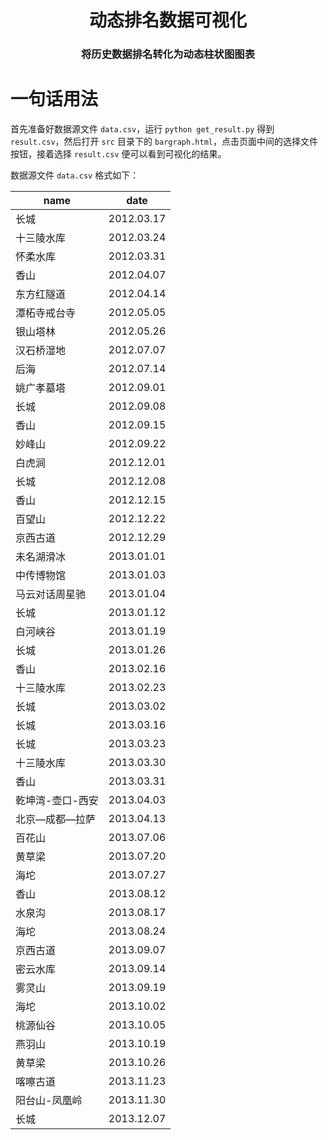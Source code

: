 <h1 align="center">
动态排名数据可视化
</h1>

<h3 align="center">将历史数据排名转化为动态柱状图图表</h3>

# 一句话用法

首先准备好数据源文件 `data.csv`，运行 `python get_result.py` 得到 `result.csv`，然后打开 `src` 目录下的 `bargraph.html`，点击页面中间的选择文件按钮，接着选择 `result.csv` 便可以看到可视化的结果。

数据源文件 `data.csv` 格式如下：

| name  | date  |
| ----- | ----- |
| 长城 | 2012.03.17 |
| 十三陵水库 | 2012.03.24 |
| 怀柔水库 | 2012.03.31 |
| 香山 | 2012.04.07 |
| 东方红隧道 | 2012.04.14 |
| 潭柘寺戒台寺 | 2012.05.05 |
| 银山塔林 | 2012.05.26 |
| 汉石桥湿地 | 2012.07.07 |
| 后海 | 2012.07.14 |
| 姚广孝墓塔 | 2012.09.01 |
| 长城 | 2012.09.08 |
| 香山 | 2012.09.15 |
| 妙峰山 | 2012.09.22 |
| 白虎涧 | 2012.12.01 |
| 长城 | 2012.12.08 |
| 香山 | 2012.12.15 |
| 百望山 | 2012.12.22 |
| 京西古道 | 2012.12.29 |
| 未名湖滑冰 | 2013.01.01 |
| 中传博物馆 | 2013.01.03 |
| 马云对话周星驰 | 2013.01.04 |
| 长城 | 2013.01.12 |
| 白河峡谷 | 2013.01.19 |
| 长城 | 2013.01.26 |
| 香山 | 2013.02.16 |
| 十三陵水库 | 2013.02.23 |
| 长城 | 2013.03.02 |
| 长城 | 2013.03.16 |
| 长城 | 2013.03.23 |
| 十三陵水库 | 2013.03.30 |
| 香山 | 2013.03.31 |
| 乾坤湾-壶口-西安 | 2013.04.03 |
| 北京—成都—拉萨 | 2013.04.13 |
| 百花山 | 2013.07.06 |
| 黄草梁 | 2013.07.20 |
| 海坨 | 2013.07.27 |
| 香山 | 2013.08.12 |
| 水泉沟 | 2013.08.17 |
| 海坨 | 2013.08.24 |
| 京西古道 | 2013.09.07 |
| 密云水库 | 2013.09.14 |
| 雾灵山 | 2013.09.19 |
| 海坨 | 2013.10.02 |
| 桃源仙谷 | 2013.10.05 |
| 燕羽山 | 2013.10.19 |
| 黄草梁 | 2013.10.26 |
| 喀嚓古道 | 2013.11.23 |
| 阳台山-凤凰岭 | 2013.11.30 |
| 长城 | 2013.12.07 |

